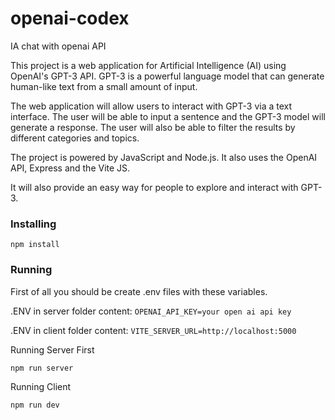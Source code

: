 # openai-codex
IA chat with openai API


This project is a web application for Artificial Intelligence (AI) using OpenAI's GPT-3 API. GPT-3 is a powerful language model that can generate human-like text from a small amount of input.

The web application will allow users to interact with GPT-3 via a text interface. The user will be able to input a sentence and the GPT-3 model will generate a response. The user will also be able to filter the results by different categories and topics.

The project is powered by JavaScript and Node.js. It also uses the OpenAI API, Express and the Vite JS.

It will also provide an easy way for people to explore and interact with GPT-3.


### Installing

```
npm install
```

### Running


First of all you should be create .env files with these variables.


.ENV in server folder content: ``OPENAI_API_KEY=your open ai api key``

.ENV in client folder content: ``VITE_SERVER_URL=http://localhost:5000``


Running Server First

```
npm run server
```


Running Client 

```
npm run dev
```

